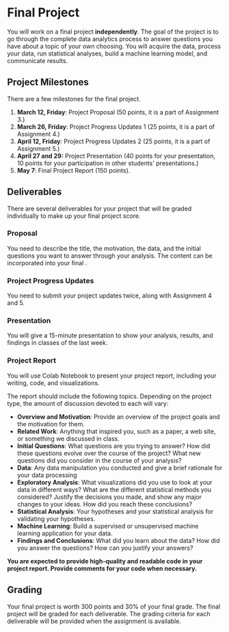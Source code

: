 # Final Project

You will work on a final project **independently**. The goal of the project is to go through the complete data analytics process to answer questions you have about a topic of your own choosing. You will acquire the data, process your data, run statistical analyses, build a machine learning model, and communicate results.

## Project Milestones

There are a few milestones for the final project.

1. **March 12, Friday**: Project Proposal (50 points, it is a part of Assignment 3.) 
2. **March 26, Friday**: Project Progress Updates 1 (25 points, it is a part of Assignment 4.)
3. **April 12, Friday**: Project Progress Updates 2 (25 points, it is a part of Assignment 5.)
4. **April 27 and 29:** Project Presentation (40 points for your presentation, 10 points for your participation in other students' presentations.)
5. **May 7**: Final Project Report (150 points).

## Deliverables

There are several deliverables for your project that will be graded individually to make up your final project score.

### Proposal

You need to describe the title, the motivation, the data, and the initial questions you want to answer through your analysis. The content can be incorporated into your final .

### Project Progress Updates

You need to submit your project updates twice, along with Assignment 4 and 5.

### Presentation

You will give a 15-minute presentation to show your analysis, results, and findings in classes of the last week.

### Project Report

You will use Colab Notebook to present your project report, including your writing, code, and visualizations.

The report should include the following topics. Depending on the project type, the amount of discussion devoted to each will vary:

- **Overview and Motivation**: Provide an overview of the project goals and the motivation for them.
- **Related Work**: Anything that inspired you, such as a paper, a web site, or something we discussed in class.
- **Initial Questions**: What questions are you trying to answer? How did these questions evolve over the course of the project? What new questions did you consider in the course of your analysis?
- **Data**: Any data manipulation you conducted and give a brief rationale for your data processing
- **Exploratory Analysis**: What visualizations did you use to look at your data in different ways? What are the different statistical methods you considered? Justify the decisions you made, and show any major changes to your ideas. How did you reach these conclusions?
- **Statistical Analysis**: Your hypotheses and your statistical analysis for validating your hypotheses.
- **Machine Learning**: Build a supervised or unsupervised machine learning application for your data.
- **Findings and Conclusions**: What did you learn about the data? How did you answer the questions? How can you justify your answers?

**You are expected to provide high-quality and readable code in your project report. Provide comments for your code when necessary.**

## Grading

Your final project is worth 300 points and 30% of your final grade. The final project will be graded for each deliverable. The grading criteria for each deliverable will be provided when the assignment is available.